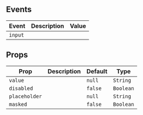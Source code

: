 ## Events

| Event   | Description | Value |
| ------- | ----------- | ----- |
| `input` |             |       |

## Props

| Prop          | Description | Default | Type      |
| ------------- | ----------- | ------- | --------- |
| `value`       |             | `null`  | `String`  |
| `disabled`    |             | `false` | `Boolean` |
| `placeholder` |             | `null`  | `String`  |
| `masked`      |             | `false` | `Boolean` |
